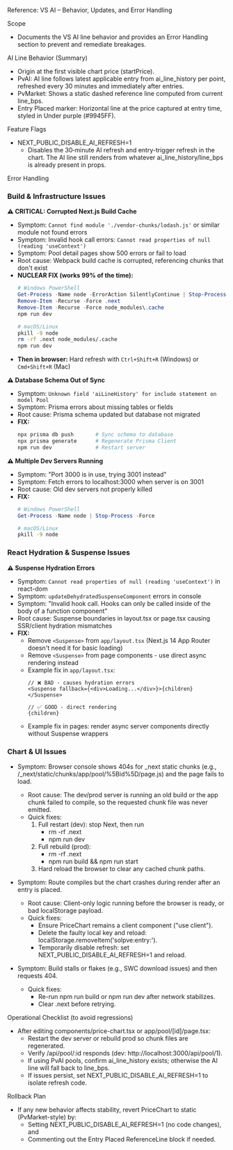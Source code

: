 Reference: VS AI – Behavior, Updates, and Error Handling

Scope
- Documents the VS AI line behavior and provides an Error Handling section to prevent and remediate breakages.

AI Line Behavior (Summary)
- Origin at the first visible chart price (startPrice).
- PvAI: AI line follows latest applicable entry from ai_line_history per point, refreshed every 30 minutes and immediately after entries.
- PvMarket: Shows a static dashed reference line computed from current line_bps.
- Entry Placed marker: Horizontal line at the price captured at entry time, styled in Under purple (#9945FF).

Feature Flags
- NEXT_PUBLIC_DISABLE_AI_REFRESH=1
  - Disables the 30‑minute AI refresh and entry-trigger refresh in the chart. The AI line still renders from whatever ai_line_history/line_bps is already present in props.

Error Handling

### Build & Infrastructure Issues

**⚠️ CRITICAL: Corrupted Next.js Build Cache**
- Symptom: `Cannot find module './vendor-chunks/lodash.js'` or similar module not found errors
- Symptom: Invalid hook call errors: `Cannot read properties of null (reading 'useContext')`
- Symptom: Pool detail pages show 500 errors or fail to load
- Root cause: Webpack build cache is corrupted, referencing chunks that don't exist
- **NUCLEAR FIX (works 99% of the time):**
  ```powershell
  # Windows PowerShell
  Get-Process -Name node -ErrorAction SilentlyContinue | Stop-Process -Force
  Remove-Item -Recurse -Force .next
  Remove-Item -Recurse -Force node_modules\.cache
  npm run dev
  ```
  ```bash
  # macOS/Linux
  pkill -9 node
  rm -rf .next node_modules/.cache
  npm run dev
  ```
- **Then in browser:** Hard refresh with `Ctrl+Shift+R` (Windows) or `Cmd+Shift+R` (Mac)

**⚠️ Database Schema Out of Sync**
- Symptom: `Unknown field 'aiLineHistory' for include statement on model Pool`
- Symptom: Prisma errors about missing tables or fields
- Root cause: Prisma schema updated but database not migrated
- **FIX:**
  ```bash
  npx prisma db push       # Sync schema to database
  npx prisma generate      # Regenerate Prisma Client
  npm run dev              # Restart server
  ```

**⚠️ Multiple Dev Servers Running**
- Symptom: "Port 3000 is in use, trying 3001 instead"
- Symptom: Fetch errors to localhost:3000 when server is on 3001
- Root cause: Old dev servers not properly killed
- **FIX:**
  ```powershell
  # Windows PowerShell
  Get-Process -Name node | Stop-Process -Force
  ```
  ```bash
  # macOS/Linux
  pkill -9 node
  ```

### React Hydration & Suspense Issues

**⚠️ Suspense Hydration Errors**
- Symptom: `Cannot read properties of null (reading 'useContext')` in react-dom
- Symptom: `updateDehydratedSuspenseComponent` errors in console
- Symptom: "Invalid hook call. Hooks can only be called inside of the body of a function component"
- Root cause: Suspense boundaries in layout.tsx or page.tsx causing SSR/client hydration mismatches
- **FIX:**
  - Remove `<Suspense>` from `app/layout.tsx` (Next.js 14 App Router doesn't need it for basic loading)
  - Remove `<Suspense>` from page components - use direct async rendering instead
  - Example fix in `app/layout.tsx`:
    ```tsx
    // ❌ BAD - causes hydration errors
    <Suspense fallback={<div>Loading...</div>}>{children}</Suspense>
    
    // ✅ GOOD - direct rendering
    {children}
    ```
  - Example fix in pages: render async server components directly without Suspense wrappers

### Chart & UI Issues

- Symptom: Browser console shows 404s for _next static chunks (e.g., /_next/static/chunks/app/pool/%5Bid%5D/page.js) and the page fails to load.
  - Root cause: The dev/prod server is running an old build or the app chunk failed to compile, so the requested chunk file was never emitted.
  - Quick fixes:
    1) Full restart (dev): stop Next, then run
       - rm -rf .next
       - npm run dev
    2) Full rebuild (prod):
       - rm -rf .next
       - npm run build && npm run start
    3) Hard reload the browser to clear any cached chunk paths.

- Symptom: Route compiles but the chart crashes during render after an entry is placed.
  - Root cause: Client-only logic running before the browser is ready, or bad localStorage payload.
  - Quick fixes:
    - Ensure PriceChart remains a client component ("use client").
    - Delete the faulty local key and reload: localStorage.removeItem('solpve:entry:<poolId>').
    - Temporarily disable refresh: set NEXT_PUBLIC_DISABLE_AI_REFRESH=1 and reload.

- Symptom: Build stalls or flakes (e.g., SWC download issues) and then requests 404.
  - Quick fixes:
    - Re-run npm run build or npm run dev after network stabilizes.
    - Clear .next before retrying.

Operational Checklist (to avoid regressions)
- After editing components/price-chart.tsx or app/pool/[id]/page.tsx:
  - Restart the dev server or rebuild prod so chunk files are regenerated.
  - Verify /api/pool/:id responds (dev: http://localhost:3000/api/pool/1).
  - If using PvAI pools, confirm ai_line_history exists; otherwise the AI line will fall back to line_bps.
  - If issues persist, set NEXT_PUBLIC_DISABLE_AI_REFRESH=1 to isolate refresh code.

Rollback Plan
- If any new behavior affects stability, revert PriceChart to static (PvMarket-style) by:
  - Setting NEXT_PUBLIC_DISABLE_AI_REFRESH=1 (no code changes), and
  - Commenting out the Entry Placed ReferenceLine block if needed.

